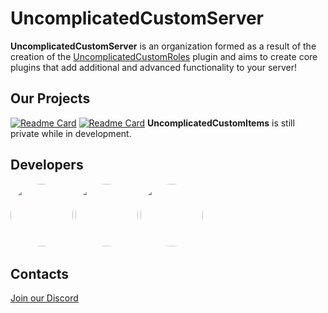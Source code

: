 # UncomplicatedCustomServer
**UncomplicatedCustomServer** is an organization formed as a result of the creation of the [UncomplicatedCustomRoles]() plugin and aims to create core plugins that add additional and advanced functionality to your server!

## Our Projects
[![Readme Card](https://github-readme-stats.vercel.app/api/pin/?username=UncomplicatedCustomServer&repo=UncomplicatedCustomRoles&theme=dark)](https://github.com/UncomplicatedCustomServer/UncomplicatedCustomRoles)
[![Readme Card](https://github-readme-stats.vercel.app/api/pin/?username=UncomplicatedCustomServer&repo=Paganism&theme=dark)](https://github.com/UncomplicatedCustomServer/Paganism)
**UncomplicatedCustomItems** is still private while in development.

## Developers
<a href="https://github.com/FoxWorn3365"><img src="https://avatars.githubusercontent.com/u/61429263?v=4" height="100" style="border-radius:50%"></a>
<a href="https://github.com/DrAgenda"><img src="https://avatars.githubusercontent.com/u/110844458?v=4" height="100" style="border-radius:50%"></a>
<a href="[https://github.com/DrAgenda](https://github.com/SpGerg)"><img src="[https://avatars.githubusercontent.com/u/110844458?v=4](https://avatars.githubusercontent.com/u/85746000?v=4)" height="100" style="border-radius:50%"></a>

## Contacts
[Join our Discord](https://discord.gg/5StRGu8EJV)

<!--

**Here are some ideas to get you started:**

🙋‍♀️ A short introduction - what is your organization all about?
🌈 Contribution guidelines - how can the community get involved?
👩‍💻 Useful resources - where can the community find your docs? Is there anything else the community should know?
🍿 Fun facts - what does your team eat for breakfast?
🧙 Remember, you can do mighty things with the power of [Markdown](https://docs.github.com/github/writing-on-github/getting-started-with-writing-and-formatting-on-github/basic-writing-and-formatting-syntax)
-->

